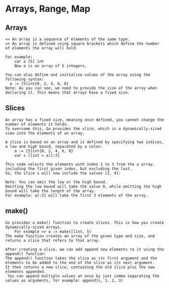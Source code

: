 # Arrays, Range, Map

  ## Arrays
    => An array is a sequence of elements of the same type.
    => An array is defined using square brackets which define the number of elements the array will hold.

    For example:
        var a [5] int
        Now a is an array of 5 integers.

    You can also define and initialize values of the array using the following syntax:
      a := [5]int{0, 2, 4, 6, 8}
    Note: As you can see, we need to provide the size of the array when declaring it. This means that arrays have a fixed size.
    
  ## Slices
    An array has a fixed size, meaning once defined, you cannot change the number of elements it holds.
    To overcome this, Go provides the slice, which is a dynamically-sized view into the elements of an array.

    A slice is based on an array and is defined by specifying two indices, a low and high bound, separated by a colon:
        a := [5]int{0, 2, 4, 6, 8}
        var s []int = a[1:3]
    
    This code selects the elements with index 1 to 3 from the a array, including the first given index, but excluding the last.
    So, the slice s will now include the values [2, 4]:
    
    Note: You can omit the low or the high bound.
    Omitting the low bound will take the value 0, while omitting the high bound will take the length of the array.
    For example: a[:3] will take the first 3 elements of the array.
    
  ## make()
    Go provides a make() function to create slices. This is how you create dynamically-sized arrays.
        For example => a := make([]int, 5)
    The make function creates an array of the given type and size, and returns a slice that refers to that array.

    After creating a slice, we can add append new elements to it using the append() function:
    The append() function takes the slice as its first argument and the elements to be added to the end of the slice as its next argument.
    It then returns a new slice, containing the old slice plus the new elements appended.
     You can append multiple values at once by just comma separating the values as arguments, for example: append(s, 1, 2, 3)
